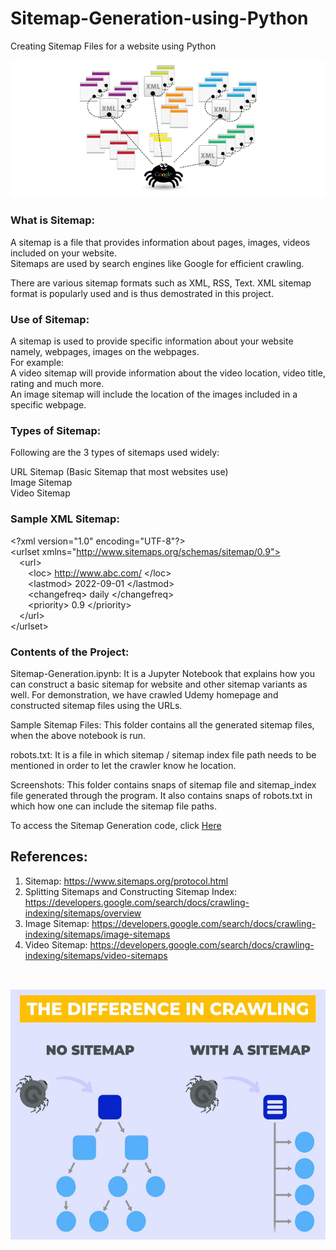 # Sitemap-Generation-using-Python
Creating Sitemap Files for a website using Python

<img src="Screenshots/1_UzKrCwQ5jRaBvjV7eaEhJA.png">

### What is Sitemap:
A sitemap is a file that provides information about pages, images, videos included on your website.<br>
Sitemaps are used by search engines like Google for efficient crawling.<br>

There are various sitemap formats such as XML, RSS, Text. XML sitemap format is popularly used and is thus demostrated in this project.<br>

### Use of Sitemap:
A sitemap is used to provide specific information about your website namely, webpages, images on the webpages.<br>
For example:<br>
A video sitemap will provide information about the video location, video title, rating and much more.<br>
An image sitemap will include the location of the images included in a specific webpage.<br>

### Types of Sitemap:
Following are the 3 types of sitemaps used widely:<br>

URL Sitemap (Basic Sitemap that most websites use)<br>
Image Sitemap<br>
Video Sitemap<br>

### Sample XML Sitemap:

\<?xml version="1.0" encoding="UTF-8"?><br>
\<urlset xmlns="http://www.sitemaps.org/schemas/sitemap/0.9"><br>
    &emsp;\<url><br>
        &emsp;&emsp;\<loc> http://www.abc.com/ \</loc><br>
        &emsp;&emsp;\<lastmod> 2022-09-01 \</lastmod><br>
        &emsp;&emsp;\<changefreq> daily \</changefreq><br>
        &emsp;&emsp;\<priority> 0.9 \</priority>  <br>
    &emsp;\</url><br>
\</urlset>

### Contents of the Project:

Sitemap-Generation.ipynb: It is a Jupyter Notebook that explains how you can construct a basic sitemap for website and other sitemap variants as well. For demonstration, we have crawled Udemy homepage and constructed sitemap files using the URLs.<br>

Sample Sitemap Files: This folder contains all the generated sitemap files, when the above notebook is run.<br>

robots.txt: It is a file in which sitemap / sitemap index file path needs to be mentioned in order to let the crawler know he location.<br>

Screenshots: This folder contains snaps of sitemap file and sitemap_index file generated through the program. It also contains snaps of robots.txt in which how one can include the sitemap file paths.<br>

To access the Sitemap Generation code, click <a href="https://github.com/shalaka-thorat/Sitemap-Generation-using-Python/blob/main/Sitemap-Generation.ipynb">Here</a>
    
## References:

1) Sitemap: https://www.sitemaps.org/protocol.html
2) Splitting Sitemaps and Constructing Sitemap Index: https://developers.google.com/search/docs/crawling-indexing/sitemaps/overview
3) Image Sitemap: https://developers.google.com/search/docs/crawling-indexing/sitemaps/image-sitemaps
4) Video Sitemap: https://developers.google.com/search/docs/crawling-indexing/sitemaps/video-sitemaps

## 
<br>
<img src="Screenshots/sitemap_img.jpg" height="400" width="600">
